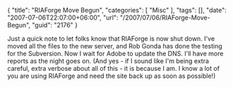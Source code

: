 {
	"title": "RIAForge Move Begun",
	"categories": [
		"Misc"
	],
	"tags": [],
	"date": "2007-07-06T22:07:00+06:00",
	"url": "/2007/07/06/RIAForge-Move-Begun",
	"guid": "2176"
}

Just a quick note to let folks know that RIAForge is now shut down. I've moved all the files to the new server, and Rob Gonda has done the testing for the Subversion. Now I wait for Adobe to update the DNS. I'll have more reports as the night goes on. (And yes - if I sound like I'm being extra careful, extra verbose about all of this - it is because I am. I know a lot of you are using RIAForge and need the site back up as soon as possible!)